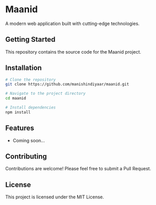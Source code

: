# Maanid

A modern web application built with cutting-edge technologies.

## Getting Started

This repository contains the source code for the Maanid project.

## Installation

```bash
# Clone the repository
git clone https://github.com/manishindiyaar/maanid.git

# Navigate to the project directory
cd maanid

# Install dependencies
npm install
```

## Features

- Coming soon...

## Contributing

Contributions are welcome! Please feel free to submit a Pull Request.

## License

This project is licensed under the MIT License. 